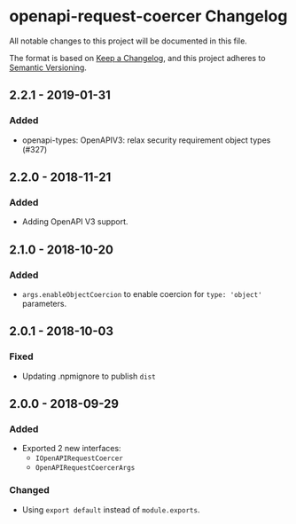 # openapi-request-coercer Changelog
All notable changes to this project will be documented in this file.

The format is based on [Keep a Changelog](https://keepachangelog.com/en/1.0.0/),
and this project adheres to [Semantic Versioning](https://semver.org/spec/v2.0.0.html).

## 2.2.1 - 2019-01-31
### Added
- openapi-types: OpenAPIV3: relax security requirement object types (#327)

## 2.2.0 - 2018-11-21
### Added
- Adding OpenAPI V3 support.

## 2.1.0 - 2018-10-20
### Added
- `args.enableObjectCoercion` to enable coercion for `type: 'object'` parameters.

## 2.0.1 - 2018-10-03
### Fixed
- Updating .npmignore to publish `dist`

## 2.0.0 - 2018-09-29
### Added
- Exported 2 new interfaces:
  - `IOpenAPIRequestCoercer`
  - `OpenAPIRequestCoercerArgs`

### Changed
- Using `export default` instead of `module.exports`.
